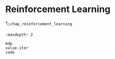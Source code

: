 # Reinforcement Learning
:label:`chap_reinforcement_learning`

```toc
:maxdepth: 2

mdp
value-iter
code
```
